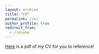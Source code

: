 ```yaml
---
layout: archive
title: "CV"
permalink: /cv/
author_profile: true
redirect_from:
  - /resume
---
```


[Here](../data/CV.pdf) is a pdf of my CV for you to reference!
